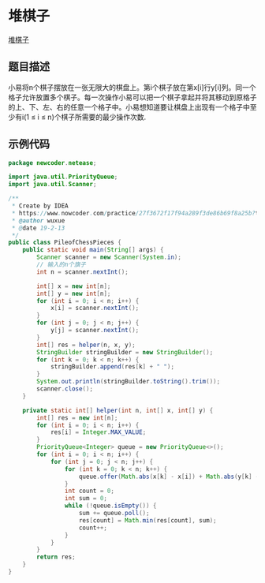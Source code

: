 # 堆棋子
[堆棋子](https://www.nowcoder.com/practice/27f3672f17f94a289f3de86b69f8a25b?tpId=90&tqId=30785&tPage=1&rp=1&ru=/ta/2018test&qru=/ta/2018test/question-ranking)
## 题目描述
小易将n个棋子摆放在一张无限大的棋盘上。第i个棋子放在第x[i]行y[i]列。同一个格子允许放置多个棋子。每一次操作小易可以把一个棋子拿起并将其移动到原格子的上、下、左、右的任意一个格子中。小易想知道要让棋盘上出现有一个格子中至少有i(1 ≤ i ≤ n)个棋子所需要的最少操作次数.
## 示例代码
``` java
package newcoder.netease;

import java.util.PriorityQueue;
import java.util.Scanner;

/**
 * Create by IDEA
 * https://www.nowcoder.com/practice/27f3672f17f94a289f3de86b69f8a25b?tpId=90&tqId=30785&tPage=1&rp=1&ru=/ta/2018test&qru=/ta/2018test/question-ranking
 * @author wuxue
 * @date 19-2-13
 */
public class PileofChessPieces {
    public static void main(String[] args) {
        Scanner scanner = new Scanner(System.in);
        // 输入的n个旗子
        int n = scanner.nextInt();

        int[] x = new int[n];
        int[] y = new int[n];
        for (int i = 0; i < n; i++) {
            x[i] = scanner.nextInt();
        }
        for (int j = 0; j < n; j++) {
            y[j] = scanner.nextInt();
        }
        int[] res = helper(n, x, y);
        StringBuilder stringBuilder = new StringBuilder();
        for (int k = 0; k < n; k++) {
            stringBuilder.append(res[k] + " ");
        }
        System.out.println(stringBuilder.toString().trim());
        scanner.close();
    }

    private static int[] helper(int n, int[] x, int[] y) {
        int[] res = new int[n];
        for (int i = 0; i < n; i++) {
            res[i] = Integer.MAX_VALUE;
        }
        PriorityQueue<Integer> queue = new PriorityQueue<>();
        for (int i = 0; i < n; i++) {
            for (int j = 0; j < n; j++) {
                for (int k = 0; k < n; k++) {
                    queue.offer(Math.abs(x[k] - x[i]) + Math.abs(y[k] - y[j]));
                }
                int count = 0;
                int sum = 0;
                while (!queue.isEmpty()) {
                    sum += queue.poll();
                    res[count] = Math.min(res[count], sum);
                    count++;
                }
            }
        }
        return res;
    }
}
```
